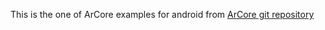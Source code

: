 This is the one of ArCore examples for android from [ArCore git repository](https://github.com/google-ar/arcore-android-sdk/blob/master/samples/hello_ar_java/app/src/main/java/com/google/ar/core/examples/java/helloar)
